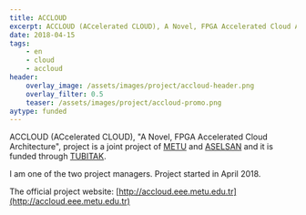 ```yaml
---
title: ACCLOUD
excerpt: ACCLOUD (ACcelerated CLOUD), A Novel, FPGA Accelerated Cloud Architecture
date: 2018-04-15
tags:
    - en
    - cloud
    - accloud
header:
    overlay_image: /assets/images/project/accloud-header.png
    overlay_filter: 0.5
    teaser: /assets/images/project/accloud-promo.png
aytype: funded
---
```


ACCLOUD (ACcelerated CLOUD), "A Novel, FPGA Accelerated Cloud Architecture",
project is a joint project of [METU](https://www.metu.edu.tr/) and
[ASELSAN](http://www.aselsan.com/) and it is funded through
[TUBITAK](https://www.tubitak.gov.tr/en).

I am one of the two project managers. Project started in April 2018.

The official project website:
[http://accloud.eee.metu.edu.tr](http://accloud.eee.metu.edu.tr)
